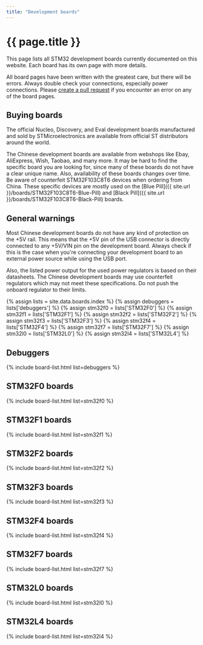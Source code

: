 ```yaml
---
title: "Development boards"
---
```


# {{ page.title }}

This page lists all STM32 development boards currently documented on this website. Each board has its own page with more details.

All board pages have been written with the greatest care, but there will be errors. Always double check your connections, especially power connections. Please [create a pull request](https://github.com/STM32-base/STM32-base.github.io) if you encounter an error on any of the board pages.

## Buying boards

The official Nucleo, Discovery, and Eval development boards manufactured and sold by STMicroelectronics are available from official ST distributors around the world.

The Chinese development boards are available from webshops like Ebay, AliExpress, Wish, Taobao, and many more. It may be hard to find the specific board you are looking for, since many of these boards do not have a clear unique name. Also, availability of these boards changes over time. Be aware of counterfeit STM32F103C8T6 devices when ordering from China. These specific devices are mostly used on the [Blue Pill]({{ site.url }}/boards/STM32F103C8T6-Blue-Pill) and [Black Pill]({{ site.url }}/boards/STM32F103C8T6-Black-Pill) boards.

## General warnings

Most Chinese development boards do not have any kind of protection on the +5V rail. This means that the +5V pin of the USB connector is directly connected to any +5V/VIN pin on the development board. Always check if this is the case when you're connecting your development board to an external power source while using the USB port.

Also, the listed power output for the used power regulators is based on their datasheets. The Chinese development boards may use counterfeit regulators which may not meet these specifications. Do not push the onboard regulator to their limits.

{% assign lists = site.data.boards.index %}
{% assign debuggers = lists['debuggers'] %}
{% assign stm32f0 = lists['STM32F0'] %}
{% assign stm32f1 = lists['STM32F1'] %}
{% assign stm32f2 = lists['STM32F2'] %}
{% assign stm32f3 = lists['STM32F3'] %}
{% assign stm32f4 = lists['STM32F4'] %}
{% assign stm32f7 = lists['STM32F7'] %}
{% assign stm32l0 = lists['STM32L0'] %}
{% assign stm32l4 = lists['STM32L4'] %}

## Debuggers

{% include board-list.html list=debuggers %}

## STM32F0 boards

{% include board-list.html list=stm32f0 %}

## STM32F1 boards

{% include board-list.html list=stm32f1 %}

## STM32F2 boards

{% include board-list.html list=stm32f2 %}

## STM32F3 boards

{% include board-list.html list=stm32f3 %}

## STM32F4 boards

{% include board-list.html list=stm32f4 %}

## STM32F7 boards

{% include board-list.html list=stm32f7 %}

## STM32L0 boards

{% include board-list.html list=stm32l0 %}

## STM32L4 boards

{% include board-list.html list=stm32l4 %}
